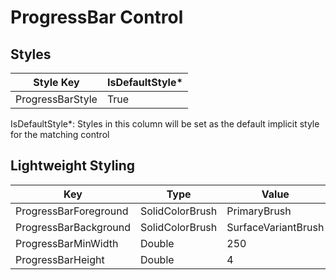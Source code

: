 # ProgressBar Control
## Styles

Style Key|IsDefaultStyle*
-|-
ProgressBarStyle|True

IsDefaultStyle*: Styles in this column will be set as the default implicit style for the matching control

## Lightweight Styling

Key|Type|Value
-|-|-
ProgressBarForeground|SolidColorBrush|PrimaryBrush
ProgressBarBackground|SolidColorBrush|SurfaceVariantBrush
ProgressBarMinWidth|Double|250
ProgressBarHeight|Double|4
